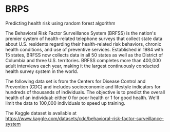 # BRPS
Predicting health risk using random forest algorithm

The Behavioral Risk Factor Surveillance System (BRFSS) is the nation's premier system of health-related telephone surveys that collect state data about U.S. residents regarding their health-related risk behaviors, chronic health conditions, and use of preventive services. Established in 1984 with 15 states, BRFSS now collects data in all 50 states as well as the District of Columbia and three U.S. territories. BRFSS completes more than 400,000 adult interviews each year, making it the largest continuously conducted health survey system in the world.

The following data set is from the Centers for Disease Control and Prevention (CDC) and includes socioeconomic and lifestyle indicators for hundreds of thousands of individuals. The objective is to predict the overall health of an individual: either 0 for poor health or 1 for good health. We'll limit the data to 100,000 individuals to speed up training.

The Kaggle dataset is available at https://www.kaggle.com/datasets/cdc/behavioral-risk-factor-surveillance-system
